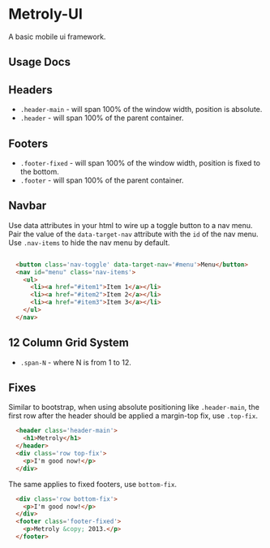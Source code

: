 Metroly-UI
==========

A basic mobile ui framework.

Usage Docs
----------

Headers
-------

* `.header-main` - will span 100% of the window width, position is absolute.
* `.header` - will span 100% of the parent container.

Footers
-------

* `.footer-fixed` - will span 100% of the window width, position is fixed to the bottom.
* `.footer` - will span 100% of the parent container.

Navbar
------

Use data attributes in your html to wire up a toggle button to a nav menu. Pair the value of the `data-target-nav` attribute with the `id` of the nav menu. Use `.nav-items` to hide the nav menu by default.

```html

  <button class='nav-toggle' data-target-nav='#menu'>Menu</button>
  <nav id="menu" class='nav-items'>
    <ul>
      <li><a href="#item1">Item 1</a></li>
      <li><a href="#item2">Item 2</a></li>
      <li><a href="#item3">Item 3</a></li>
    </ul>
  </nav>

```


12 Column Grid System
---------------------

* `.span-N` - where N is from 1 to 12.

Fixes
-----

Similar to bootstrap, when using absolute positioning like `.header-main`, the first row after the header should be applied a margin-top fix, use `.top-fix`.

```html
  <header class='header-main'>
    <h1>Metroly</h1>
  </header>
  <div class='row top-fix'>
    <p>I'm good now!</p>
  </div>
```

The same applies to fixed footers, use `bottom-fix`.

```html
  <div class='row bottom-fix'>
    <p>I'm good now!</p>
  </div>
  <footer class='footer-fixed'>
    <p>Metroly &copy; 2013.</p>
  </footer>

```
